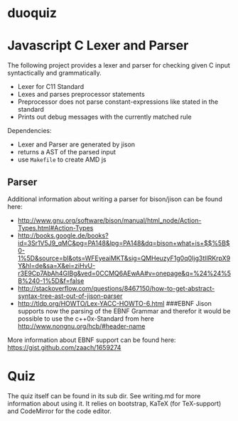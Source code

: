 duoquiz
=======
# Javascript C Lexer and Parser
The following project provides a lexer and parser for checking given C input syntactically and grammatically.

* Lexer for C11 Standard
* Lexes and parses preprocessor statements
* Preprocessor does not parse constant-expressions like stated in the standard
* Prints out debug messages with the currently matched rule

Dependencies:
* Lexer and Parser are generated by jison
* returns a AST of the parsed input
* use ```Makefile``` to create AMD js


## Parser
Additional information about writing a parser for bison/jison can be found here:
* http://www.gnu.org/software/bison/manual/html_node/Action-Types.html#Action-Types
* http://books.google.de/books?id=3Sr1V5J9_qMC&pg=PA148&lpg=PA148&dq=bison+what+is+$$%5B$0-1%5D&source=bl&ots=WFEyeaiMKT&sig=QMHeuzyF1g0q0Ijg3tlIRKrpX9Y&hl=de&sa=X&ei=ziHvU-r3E9Cp7AbAh4GIBg&ved=0CCMQ6AEwAA#v=onepage&q=%24%24%5B%240-1%5D&f=false
* http://stackoverflow.com/questions/8467150/how-to-get-abstract-syntax-tree-ast-out-of-jison-parser
* http://tldp.org/HOWTO/Lex-YACC-HOWTO-6.html
###EBNF
Jison supports now the parsing of the EBNF Grammar and therefor it would be possible to use the 
c++0x-Standard from here http://www.nongnu.org/hcb/#header-name

More information about EBNF support can be found here: https://gist.github.com/zaach/1659274

Quiz
=======
The quiz itself can be found in its sub dir. See writing.md for more information about using it.
It relies on bootstrap, KaTeX (for TeX-support) and CodeMirror for the code editor.